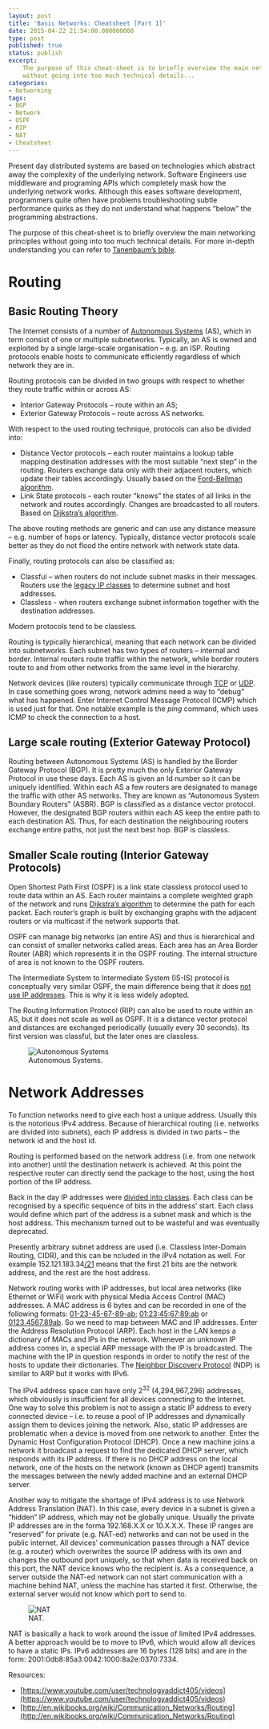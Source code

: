 ```yaml
---
layout: post
title: 'Basic Networks: Cheatsheet [Part 1]'
date: 2015-04-22 21:54:00.000000000
type: post
published: true
status: publish
excerpt: 
    The purpose of this cheat-sheet is to briefly overview the main networking principles 
    without going into too much technical details...
categories:
- Networking
tags:
- BGP
- Network
- OSPF
- RIP
- NAT
- Cheatsheet
---
```


Present day distributed systems are based on technologies which abstract away the complexity of the underlying network. 
Software Engineers use middleware and programing APIs which completely mask how the underlying network works. 
Although this eases software development, programmers quite often have problems troubleshooting subtle performance 
quirks as they do not understand what happens “below” the programming abstractions.

The purpose of this cheat-sheet is to briefly overview the main networking principles without going into too much 
technical details. For more in-depth understanding you can refer to 
[Tanenbaum’s bible](http://www.amazon.com/Computer-Networks-Edition-Andrew-Tanenbaum/dp/0132126958).


# Routing

## Basic Routing Theory

The Internet consists of a number of [Autonomous Systems](http://en.wikipedia.org/wiki/Autonomous_system_%28Internet%29) (AS), 
which in term consist of one or multiple subnetworks. Typically, an AS is owned and exploited by a single 
large-scale organisation – e.g. an ISP. Routing protocols enable hosts to communicate efficiently regardless 
of which network they are in.

Routing protocols can be divided in two groups with respect to whether they route traffic within or across AS:

*   Interior Gateway Protocols – route within an AS;
*   Exterior Gateway Protocols – route across AS networks.

With respect to the used routing technique, protocols can also be divided into:

*   Distance Vector protocols – each router maintains a lookup table mapping destination addresses with 
the most suitable “next step” in the routing. Routers exchange data only with their adjacent routers, 
which update their tables accordingly. Usually based on the 
[Ford-Bellman algorithm](http://en.wikipedia.org/wiki/Bellman%E2%80%93Ford_algorithm).
*   Link State protocols – each router “knows” the states of all links in the network and routes accordingly. 
Changes are broadcasted to all routers. Based on [Dijkstra’s algorithm](http://en.wikipedia.org/wiki/Dijkstra%27s_algorithm).

The above routing methods are generic and can use any distance measure – e.g. number of hops or latency. 
Typically, distance vector protocols scale better as they do not flood the entire network with network state data.

Finally, routing protocols can also be classified as:

*   Classful – when routers do not include subnet masks in their messages. 
Routers use the [legacy IP classes](http://en.wikipedia.org/wiki/Classful_network) to determine subnet and host addresses.
*   Classless - when routers exchange subnet information together with the destination addresses.

Modern protocols tend to be classless.

Routing is typically hierarchical, meaning that each network can be divided into subnetworks. 
Each subnet has two types of routers – internal and border. Internal routers route traffic within the network, 
while border routers route to and from other networks from the same level in the hierarchy.

Network devices (like routers) typically communicate through 
[TCP](http://en.wikipedia.org/wiki/Transmission_Control_Protocol) or 
[UDP](http://en.wikipedia.org/wiki/User_Datagram_Protocol). In case something goes wrong, 
network admins need a way to “debug” what has happened. Enter Internet Control Message Protocol (ICMP) 
which is used just for that. One notable example is the *ping* command, which uses ICMP to 
check the connection to a host.

## Large scale routing (Exterior Gateway Protocol)

Routing between Autonomous Systems (AS) is handled by the Border Gateway Protocol (BGP). 
It is pretty much the only Exterior Gateway Protocol in use these days. Each AS is given 
an Id number so it can be uniquely identified. Within each AS a few routers are designated 
to manage the traffic with other AS networks. They are known as “Autonomous System Boundary Routers” (ASBR). 
BGP is classified as a distance vector protocol. However, the designated BGP routers within each AS keep the 
entire path to each destination AS. Thus, for each destination the neighbouring routers exchange entire paths, 
not just the next best hop. BGP is classless.

## Smaller Scale routing (Interior Gateway Protocols)

Open Shortest Path First (OSPF) is a link state classless protocol used to route data within an AS. 
Each router maintains a complete weighted graph of the network and runs 
[Dijkstra’s algorithm](http://en.wikipedia.org/wiki/Dijkstra%27s_algorithm) to determine the path 
for each packet. Each router’s graph is built by exchanging graphs with the adjacent routers or via 
multicast if the network supports that.

OSPF can manage big networks (an entire AS) and thus is hierarchical and can consist of smaller 
networks called areas. Each area has an Area Border Router (ABR) which represents it in the 
OSPF routing. The internal structure of area is not known to the OSPF routers.

The Intermediate System to Intermediate System (IS-IS) protocol is conceptually very similar OSPF, 
the main difference being that it does 
[not use IP addresses](http://en.wikipedia.org/wiki/IS-IS#Comparison_with_OSPF). 
This is why it is less widely adopted.

The Routing Information Protocol (RIP) can also be used to route within an AS, 
but it does not scale as well as OSPF. It is a distance vector protocol and distances are 
exchanged periodically (usually every 30 seconds). Its first version was classful, but 
the later ones are classless.

<figure>
  <img src="/images/blog/Basic Networks Cheatsheet Part 1/as.jpg" alt="Autonomous Systems" >
  <figcaption>Autonomous Systems.</figcaption>
</figure>


# Network Addresses

To function networks need to give each host a unique address. Usually this is the notorious 
IPv4 address. Because of hierarchical routing (i.e. networks are divided into subnets), each IP 
address is divided in two parts – the network id and the host id.

Routing is performed based on the network address (i.e. from one network into another) until the 
destination network is achieved. At this point the respective router can directly send the package 
to the host, using the host portion of the IP address.

Back in the day IP addresses were [divided into classes](http://en.wikipedia.org/wiki/Classful_network). 
Each class can be recognised by a specific sequence of bits in the address’ start. Each class would define 
which part of the address is a subnet mask and which is the host address. This mechanism turned out to be 
wasteful and was eventually deprecated.

Presently arbitrary subnet address are used (i.e. Classless Inter-Domain Routing, CIDR), and this can be 
ncluded in the IPv4 notation as well. For example 152.121.183.34<u>/21</u> means that the first 21 bits 
are the network address, and the rest are the host address.

Network routing works with IP addresses, but local area networks (like Ethernet or WiFi) work with physical 
Media Access Control (MAC) addresses. A MAC address is 6 bytes and can be recorded in one of the following 
formats: <u>01-23-45-67-89-ab</u>; <u>01:23:45:67:89:ab</u> or <u>0123.4567.89ab</u>. So we need to map between 
MAC and IP addresses. Enter the Address Resolution Protocol (ARP). Each host in the LAN keeps a dictionary of 
MACs and IPs in the network. Whenever an unknown IP address comes in, a special ARP message with the IP is 
broadcasted. The machine with the IP in question responds in order to notify the rest of the hosts to update 
their dictionaries. The [Neighbor Discovery Protocol](http://en.wikipedia.org/wiki/Neighbor_Discovery_Protocol) (NDP) 
is similar to ARP but it works with IPv6.

The IPv4 address space can have only 2<sup>32</sup> (4,294,967,296) addresses, which obviously is insufficient 
for all devices connecting to the Internet. One way to solve this problem is not to assign a static IP address to 
every connected device – i.e. to reuse a pool of IP addresses and dynamically assign them to devices joining the network. 
Also, static IP addresses are problematic when a device is moved from one network to another. Enter the Dynamic Host 
Configuration Protocol (DHCP). Once a new machine joins a network it broadcast a request to find the dedicated DHCP server, 
which responds with its IP address. If there is no DHCP address on the local network, one of the hosts on the network 
(known as DHCP agent) transmits the messages between the newly added machine and an external DHCP server.

Another way to mitigate the shortage of IPv4 address is to use Network Address Translation (NAT). In this case, 
every device in a subnet is given a “hidden” IP address, which may not be globally unique. Usually the private 
IP addresses are in the forma 192.168.X.X or 10.X.X.X. These IP ranges are “reserved” for private (e.g. NAT-ed) 
networks and can not be used in the public internet. All devices’ communication passes through a NAT device 
(e.g. a router) which overwrites the source IP address with its own and changes the outbound port uniquely, so 
that when data is received back on this port, the NAT device knows who the recipient is. As a consequence, a server 
outside the NAT-ed network can not start communication with a machine behind NAT, unless the machine has started 
it first. Otherwise, the external server would not know which port to send to.

<figure>
  <img src="/images/blog/Basic Networks Cheatsheet Part 1/nat.jpg" alt="NAT" >
  <figcaption>NAT.</figcaption>
</figure>

NAT is basically a hack to work around the issue of limited IPv4 addresses.
A better approach would be to move to IPv6, which would allow all devices to have a static IPs. 
IPv6 addresses are 16 bytes (128 bits) and are in the form: 2001:0db8:85a3:0042:1000:8a2e:0370:7334.

Resources:

*   [https://www.youtube.com/user/technologyaddict405/videos](https://www.youtube.com/user/technologyaddict405/videos)
*   [http://en.wikibooks.org/wiki/Communication_Networks/Routing](http://en.wikibooks.org/wiki/Communication_Networks/Routing)
